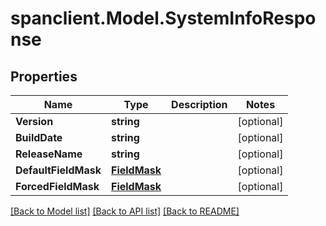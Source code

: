 # spanclient.Model.SystemInfoResponse
## Properties

Name | Type | Description | Notes
------------ | ------------- | ------------- | -------------
**Version** | **string** |  | [optional] 
**BuildDate** | **string** |  | [optional] 
**ReleaseName** | **string** |  | [optional] 
**DefaultFieldMask** | [**FieldMask**](FieldMask.md) |  | [optional] 
**ForcedFieldMask** | [**FieldMask**](FieldMask.md) |  | [optional] 

[[Back to Model list]](../README.md#documentation-for-models) [[Back to API list]](../README.md#documentation-for-api-endpoints) [[Back to README]](../README.md)

